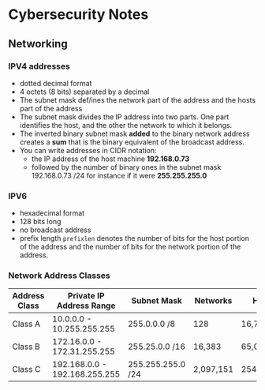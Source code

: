 # Cybersecurity Notes

## Networking

### IPV4 addresses</h3>
 * dotted decimal format
 * 4 octets (8 bits) separated by a decimal
 * The subnet mask def/ines the network part of the address and the hosts part of the address
 * The subnet mask divides the IP address into two parts. One part identifies the host, and the other the network to which it belongs.
 * The inverted binary subnet mask **added** to the binary network address creates a **sum** that is the binary equivalent of the broadcast address.
 * You can write addresses in CIDR notation:
    * the IP address of the host machine **192.168.0.73**
    * followed by the number of binary ones in the subnet mask 192.168.0.73 /24 for instance if it were **255.255.255.0**

### IPV6
* hexadecimal format
* 128 bits long
* no broadcast address
* prefix length ```prefixlen``` denotes the number of bits for the host portion of the address and the number of bits for the network portion of the address.


### Network Address Classes
|  Address Class	|   Private IP Address Range	|  Subnet Mask 	|  Networks 	|   Hosts	|
|---	|---	|---	|---	|---	|
|  Class A  	|  10.0.0.0 - 10.255.255.255 	|   255.0.0.0 /8	|  128 	|  16,777,214 	|
|  Class B	|   172.16.0.0 - 172.31.255.255	|  255.25.0.0 /16 	|   16,383	|  65,024 	|
|  Class C 	|   192.168.0.0 - 192.168.255.255	|  255.255.255.0 /24 	| 2,097,151 	|  254 	|